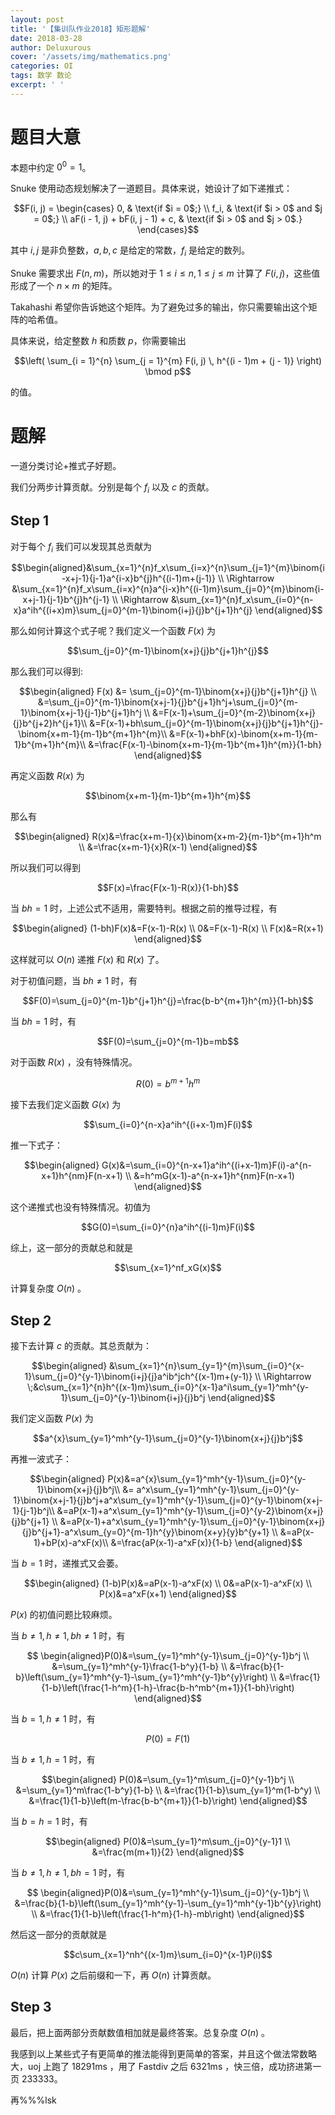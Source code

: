 ```yaml
---
layout: post
title: '【集训队作业2018】矩形题解'
date: 2018-03-28
author: Deluxurous
cover: '/assets/img/mathematics.png'
categories: OI
tags: 数学 数论
excerpt: ' '
---
```


# 题目大意
本题中约定 $0^0 = 1$。

Snuke 使用动态规划解决了一道题目。具体来说，她设计了如下递推式：

$$F(i, j) =
\begin{cases}
  0, & \text{if $i = 0$;} \\
  f_i, & \text{if $i > 0$ and $j = 0$;} \\
  aF(i - 1, j) + bF(i, j - 1) + c, & \text{if $i > 0$ and $j > 0$.}
\end{cases}$$

其中 $i,j$ 是非负整数，$a,b,c$ 是给定的常数，$f_i$ 是给定的数列。

Snuke 需要求出 $F(n,m)$，所以她对于 $1 \le i \le n, 1 \le j \le m$ 计算了 $F(i,j)$，这些值形成了一个 $n \times m$ 的矩阵。

Takahashi 希望你告诉她这个矩阵。为了避免过多的输出，你只需要输出这个矩阵的哈希值。

具体来说，给定整数 $h$ 和质数 $p$，你需要输出

$$\left(
\sum_{i = 1}^{n} \sum_{j = 1}^{m} F(i, j) \, h^{(i - 1)m + (j - 1)}
\right) \bmod p$$

的值。

# 题解

一道分类讨论+推式子好题。

我们分两步计算贡献。分别是每个 $f_i$ 以及 $c$ 的贡献。

## Step 1

对于每个 $f_i$ 我们可以发现其总贡献为

$$\begin{aligned}&\sum_{x=1}^{n}f_x\sum_{i=x}^{n}\sum_{j=1}^{m}\binom{i-x+j-1}{j-1}a^{i-x}b^{j}h^{(i-1)m+(j-1)} \\
\Rightarrow &\sum_{x=1}^{n}f_x\sum_{i=x}^{n}a^{i-x}h^{(i-1)m}\sum_{j=0}^{m}\binom{i-x+j-1}{j-1}b^{j}h^{j-1} \\
\Rightarrow &\sum_{x=1}^{n}f_x\sum_{i=0}^{n-x}a^ih^{(i+x)m}\sum_{j=0}^{m-1}\binom{i+j}{j}b^{j+1}h^{j}
\end{aligned}$$

那么如何计算这个式子呢？我们定义一个函数 $F(x)$ 为

$$\sum_{j=0}^{m-1}\binom{x+j}{j}b^{j+1}h^{j}$$

那么我们可以得到:

$$\begin{aligned}
F(x) &= \sum_{j=0}^{m-1}\binom{x+j}{j}b^{j+1}h^{j} \\
&=\sum_{j=0}^{m-1}\binom{x+j-1}{j}b^{j+1}h^j+\sum_{j=0}^{m-1}\binom{x+j-1}{j-1}b^{j+1}h^j \\
&=F(x-1)+\sum_{j=0}^{m-2}\binom{x+j}{j}b^{j+2}h^{j+1}\\
&=F(x-1)+bh\sum_{j=0}^{m-1}\binom{x+j}{j}b^{j+1}h^{j}-\binom{x+m-1}{m-1}b^{m+1}h^{m}\\
&=F(x-1)+bhF(x)-\binom{x+m-1}{m-1}b^{m+1}h^{m}\\
&=\frac{F(x-1)-\binom{x+m-1}{m-1}b^{m+1}h^{m}}{1-bh}
\end{aligned}$$

再定义函数 $R(x)$ 为

$$\binom{x+m-1}{m-1}b^{m+1}h^{m}$$

那么有

$$\begin{aligned}
R(x)&=\frac{x+m-1}{x}\binom{x+m-2}{m-1}b^{m+1}h^m \\
&=\frac{x+m-1}{x}R(x-1)
\end{aligned}$$

所以我们可以得到

$$F(x)=\frac{F(x-1)-R(x)}{1-bh}$$

当 $bh=1$ 时，上述公式不适用，需要特判。根据之前的推导过程，有

$$\begin{aligned}
(1-bh)F(x)&=F(x-1)-R(x) \\
0&=F(x-1)-R(x) \\
F(x)&=R(x+1)
\end{aligned}$$

这样就可以 $O(n)$ 递推 $F(x)$ 和 $R(x)$ 了。

对于初值问题，当 $bh\not=1$ 时，有

$$F(0)=\sum_{j=0}^{m-1}b^{j+1}h^{j}=\frac{b-b^{m+1}h^{m}}{1-bh}$$

当 $bh=1$ 时，有

$$F(0)=\sum_{j=0}^{m-1}b=mb$$

对于函数 $R(x)$ ，没有特殊情况。

$$R(0)=b^{m+1}h^{m}$$

接下去我们定义函数 $G(x)$ 为

$$\sum_{i=0}^{n-x}a^ih^{(i+x-1)m}F(i)$$

推一下式子：

$$\begin{aligned}
G(x)&=\sum_{i=0}^{n-x+1}a^ih^{(i+x-1)m}F(i)-a^{n-x+1}h^{nm}F(n-x+1) \\
&=h^mG(x-1)-a^{n-x+1}h^{nm}F(n-x+1)
\end{aligned}$$

这个递推式也没有特殊情况。初值为

$$G(0)=\sum_{i=0}^{n}a^ih^{(i-1)m}F(i)$$

综上，这一部分的贡献总和就是

$$\sum_{x=1}^nf_xG(x)$$

计算复杂度 $O(n)$ 。

## Step 2

接下去计算 $c$ 的贡献。其总贡献为：

$$\begin{aligned} &\sum_{x=1}^{n}\sum_{y=1}^{m}\sum_{i=0}^{x-1}\sum_{j=0}^{y-1}\binom{i+j}{j}a^ib^jch^{(x-1)m+(y-1)} \\
\Rightarrow \;&c\sum_{x=1}^{n}h^{(x-1)m}\sum_{i=0}^{x-1}a^i\sum_{y=1}^mh^{y-1}\sum_{j=0}^{y-1}\binom{i+j}{j}b^j
\end{aligned}$$

我们定义函数 $P(x)$ 为

$$a^{x}\sum_{y=1}^mh^{y-1}\sum_{j=0}^{y-1}\binom{x+j}{j}b^j$$

再推一波式子：

$$\begin{aligned}
P(x)&=a^{x}\sum_{y=1}^mh^{y-1}\sum_{j=0}^{y-1}\binom{x+j}{j}b^j\\
&= a^x\sum_{y=1}^mh^{y-1}\sum_{j=0}^{y-1}\binom{x+j-1}{j}b^j+a^x\sum_{y=1}^mh^{y-1}\sum_{j=0}^{y-1}\binom{x+j-1}{j-1}b^j\\
&=aP(x-1)+a^x\sum_{y=1}^mh^{y-1}\sum_{j=0}^{y-2}\binom{x+j}{j}b^{j+1} \\
&=aP(x-1)+a^x\sum_{y=1}^mh^{y-1}\sum_{j=0}^{y-1}\binom{x+j}{j}b^{j+1}-a^x\sum_{y=0}^{m-1}h^{y}\binom{x+y}{y}b^{y+1} \\
&=aP(x-1)+bP(x)-a^xF(x)\\
&=\frac{aP(x-1)-a^xF(x)}{1-b}
\end{aligned}$$

当 $b=1$ 时，递推式又会萎。

$$\begin{aligned}
(1-b)P(x)&=aP(x-1)-a^xF(x) \\
0&=aP(x-1)-a^xF(x) \\
P(x)&=a^xF(x+1)
\end{aligned}$$

$P(x)$ 的初值问题比较麻烦。

当 $b\not=1, h\not=1, bh\not=1$ 时，有

$$
\begin{aligned}P(0)&=\sum_{y=1}^mh^{y-1}\sum_{j=0}^{y-1}b^j \\
&=\sum_{y=1}^mh^{y-1}\frac{1-b^y}{1-b} \\
&=\frac{b}{1-b}\left(\sum_{y=1}^mh^{y-1}-\sum_{y=1}^mh^{y-1}b^{y}\right) \\
&=\frac{1}{1-b}\left(\frac{1-h^m}{1-h}-\frac{b-h^mb^{m+1}}{1-bh}\right)
\end{aligned}$$

当 $b=1, h\not=1$ 时，有

$$P(0)=F(1)$$

当 $b\not=1, h=1$ 时，有

$$\begin{aligned}
P(0)&=\sum_{y=1}^m\sum_{j=0}^{y-1}b^j \\
&=\sum_{y=1}^m\frac{1-b^y}{1-b} \\
&=\frac{1}{1-b}\sum_{y=1}^m(1-b^y) \\
&=\frac{1}{1-b}\left(m-\frac{b-b^{m+1}}{1-b}\right)
\end{aligned}$$

当 $b=h=1$ 时，有

$$\begin{aligned}
P(0)&=\sum_{y=1}^m\sum_{j=0}^{y-1}1 \\
&=\frac{m(m+1)}{2}
\end{aligned}$$

当 $b\not=1, h\not=1, bh=1$ 时，有

$$
\begin{aligned}P(0)&=\sum_{y=1}^mh^{y-1}\sum_{j=0}^{y-1}b^j \\
&=\frac{b}{1-b}\left(\sum_{y=1}^mh^{y-1}-\sum_{y=1}^mh^{y-1}b^{y}\right) \\
&=\frac{1}{1-b}\left(\frac{1-h^m}{1-h}-mb\right)
\end{aligned}$$

然后这一部分的贡献就是

$$c\sum_{x=1}^nh^{(x-1)m}\sum_{i=0}^{x-1}P(i)$$

$O(n)$ 计算 $P(x)$ 之后前缀和一下，再 $O(n)$ 计算贡献。

## Step 3

最后，把上面两部分贡献数值相加就是最终答案。总复杂度 $O(n)$ 。

我感到以上某些式子有更简单的推法能得到更简单的答案，并且这个做法常数略大，uoj 上跑了 18291ms ，用了 Fastdiv 之后 6321ms ，快三倍，成功挤进第一页 233333。

再%%%lsk